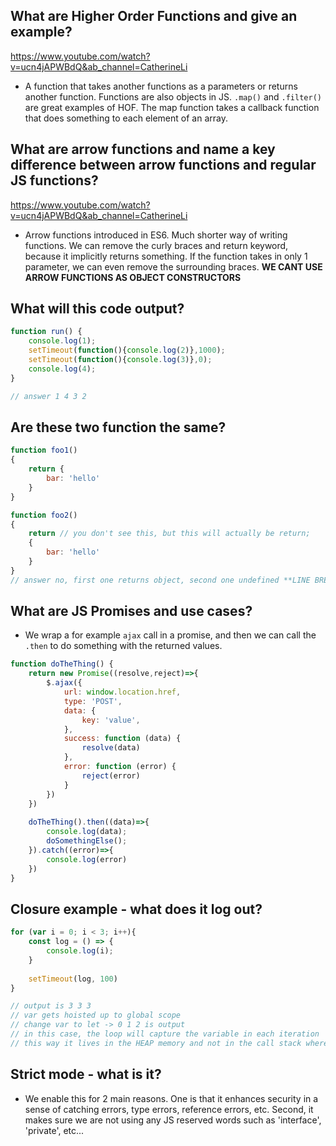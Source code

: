## What are Higher Order Functions and give an example?

https://www.youtube.com/watch?v=ucn4jAPWBdQ&ab_channel=CatherineLi

- A function that takes another functions as a parameters or returns another function. Functions are also objects in JS. `.map()` and `.filter()` are great examples of HOF. The map function takes a callback function that does something to each element of an array.

## What are arrow functions and name a key difference between arrow functions and regular JS functions?

https://www.youtube.com/watch?v=ucn4jAPWBdQ&ab_channel=CatherineLi

- Arrow functions introduced in ES6. Much shorter way of writing functions. We can remove the curly braces and return keyword, because it implicitly returns something. If the function takes in only 1 parameter, we can even remove the surrounding braces. **WE CANT USE ARROW FUNCTIONS AS OBJECT CONSTRUCTORS**

## What will this code output?

```javascript
function run() {
    console.log(1);
    setTimeout(function(){console.log(2)},1000);
    setTimeout(function(){console.log(3)},0);
    console.log(4);
}

// answer 1 4 3 2 
```

## Are these two function the same? 

```javascript
function foo1()
{
    return {
        bar: 'hello'
    }
}

function foo2()
{
    return // you don't see this, but this will actually be return;
    {
        bar: 'hello'
    }
}
// answer no, first one returns object, second one undefined **LINE BREAKS**
```

## What are JS Promises and use cases?

- We wrap a for example `ajax` call in a promise, and then we can call the `.then` to do something with the returned values.

```javascript
function doTheThing() {
    return new Promise((resolve,reject)=>{
        $.ajax({
            url: window.location.href,
            type: 'POST',
            data: {
                key: 'value',
            },
            success: function (data) {
                resolve(data)
            },
            error: function (error) {
                reject(error)
            }
        })
    })
    
    doTheThing().then((data)=>{
        console.log(data);
        doSomethingElse();
    }).catch((error)=>{
        console.log(error)
    })
}
```

## Closure example - what does it log out?

```javascript
for (var i = 0; i < 3; i++){
    const log = () => {
        console.log(i);
    }
    
    setTimeout(log, 100)
}

// output is 3 3 3 
// var gets hoisted up to global scope
// change var to let -> 0 1 2 is output
// in this case, the loop will capture the variable in each iteration
// this way it lives in the HEAP memory and not in the call stack where it would get removed immediatly
```

## Strict mode - what is it?

- We enable this for 2 main reasons. One is that it enhances security in a sense of catching errors, type errors, reference errors, etc. Second, it makes sure we are not using any JS reserved words such as 'interface', 'private', etc...

